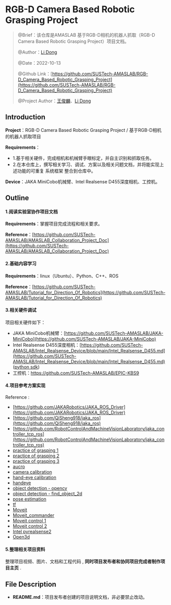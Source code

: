 # RGB-D Camera Based Robotic Grasping Project

> @Brief：该仓库是AMASLAB 基于RGB-D相机的机器人抓取（RGB-D Camera Based Robotic Grasping Project）项目文档。
>
> @Author：[Li Dong](https://github.com/DoongLi)
>
> @Date：2022-10-13
>
> @Github Link：[https://github.com/SUSTech-AMASLAB/RGB-D_Camera_Based_Robotic_Grasping_Project](https://github.com/SUSTech-AMASLAB/RGB-D_Camera_Based_Robotic_Grasping_Project)
>
> @Project Author：[王俊麟](https://github.com/HenryWJL)、[Li Dong](https://github.com/DoongLi)

## Introduction

**Project**：RGB-D Camera Based Robotic Grasping Project /   基于RGB-D相机的机器人抓取项目

 **Requirements**：

- 1.基于相关硬件，完成相机和机械臂手眼标定，并自主识别和抓取任务。
- 2.在本仓库上，撰写相关学习、调试、方案以及相关问题文档，并将能实现上述功能的可重复 系统框架 整合到仓库中。

**Device**：JAKA MiniCobo机械臂、Intel Realsense D455深度相机、工控机。

## Outline

#### 1.阅读实验室协作项目文档

**Requirements**：掌握项目完成流程和相关要求。

**Reference**：[https://github.com/SUSTech-AMASLAB/AMASLAB_Collaboration_Project_Doc](https://github.com/SUSTech-AMASLAB/AMASLAB_Collaboration_Project_Doc)

#### 2.基础内容学习

 **Requirements**：linux（Ubuntu）、Python、C++、ROS

**Reference**：[https://github.com/SUSTech-AMASLAB/Tutorial_for_Direction_Of_Robotics](https://github.com/SUSTech-AMASLAB/Tutorial_for_Direction_Of_Robotics)

#### 3.相关硬件调试

项目相关硬件如下：

- JAKA MiniCobo机械臂：[https://github.com/SUSTech-AMASLAB/JAKA-MiniCobo](https://github.com/SUSTech-AMASLAB/JAKA-MiniCobo)
- Intel Realsense D455深度相机：[https://github.com/SUSTech-AMASLAB/Intel_Realsense_Device/blob/main/Intel_Realsense_D455.md](https://github.com/SUSTech-AMASLAB/Intel_Realsense_Device/blob/main/Intel_Realsense_D455.md) ([python sdk](https://dev.intelrealsense.com/docs/python2?_ga=2.160094900.843708283.1677650776-238679215.1665986034))
- 工控机：https://github.com/SUSTech-AMASLAB/EPIC-KBS9

#### 4.项目参考方案实现

Reference :

- [https://github.com/JAKARobotics/JAKA_ROS_Driver](https://github.com/JAKARobotics/JAKA_ROS_Driver)
- [https://github.com/QiSheng918/jaka_ros](https://github.com/QiSheng918/jaka_ros)
- [https://github.com/RobotControlAndMachineVisionLaboratory/jaka_controller_tcp_ros](https://github.com/RobotControlAndMachineVisionLaboratory/jaka_controller_tcp_ros)
- [practice of grasping 1](https://blog.csdn.net/weixin_45661757/article/details/115894731?ops_request_misc=%257B%2522request%255Fid%2522%253A%2522167644242316800192280853%2522%252C%2522scm%2522%253A%252220140713.130102334..%2522%257D&request_id=167644242316800192280853&biz_id=0&utm_medium=distribute.pc_search_result.none-task-blog-2~all~top_click~default-2-115894731-null-null.142^v73^insert_down4,201^v4^add_ask,239^v1^insert_chatgpt&utm_term=%E6%9C%BA%E6%A2%B0%E8%87%82%E8%A7%86%E8%A7%89%E6%8A%93%E5%8F%96&spm=1018.2226.3001.4187)
- [practice of grasping 2](https://blog.csdn.net/m0_37715028/article/details/126519321?ops_request_misc=&request_id=&biz_id=102&utm_term=%E5%88%A9%E7%94%A8realsense%E7%9B%B8%E6%9C%BA%E5%AE%9A%E4%BD%8D%E7%89%A9%E4%BD%93&utm_medium=distribute.pc_search_result.none-task-blog-2~all~sobaiduweb~default-1-126519321.142^v73^insert_down4,201^v4^add_ask,239^v2^insert_chatgpt&spm=1018.2226.3001.4187)
- [practice of grasping 3](https://blog.csdn.net/qq_33328642/article/details/122667192?ops_request_misc=%257B%2522request%255Fid%2522%253A%2522168109515816800180611848%2522%252C%2522scm%2522%253A%252220140713.130102334..%2522%257D&request_id=168109515816800180611848&biz_id=0&utm_medium=distribute.pc_search_result.none-task-blog-2~all~sobaiduend~default-1-122667192-null-null.142^v82^insert_down38,201^v4^add_ask,239^v2^insert_chatgpt&utm_term=find_object_3d&spm=1018.2226.3001.4187)
- [aucro](https://blog.csdn.net/weixin_45363995/article/details/122494189?ops_request_misc=&request_id=&biz_id=102&utm_term=%E5%A6%82%E4%BD%95%E7%A1%AE%E5%AE%9A%E7%89%A9%E4%BD%93%E5%9C%A8realsense%E7%9B%B8%E6%9C%BA%E5%9D%90%E6%A0%87%E7%B3%BB%E4%B8%AD%E7%9A%84%E4%BD%8D%E5%A7%BF&utm_medium=distribute.pc_search_result.none-task-blog-2~all~sobaiduweb~default-2-122494189.142^v73^insert_down4,201^v4^add_ask,239^v2^insert_chatgpt&spm=1018.2226.3001.4187)
- [camera calibration](https://blog.csdn.net/weixin_45661757/article/details/113256274)
- [hand-eye calibration](https://blog.csdn.net/qq_27865227/article/details/119650312?ops_request_misc=%257B%2522request%255Fid%2522%253A%2522167774596016782427469475%2522%252C%2522scm%2522%253A%252220140713.130102334..%2522%257D&request_id=167774596016782427469475&biz_id=0&utm_medium=distribute.pc_search_result.none-task-blog-2~all~sobaiduend~default-1-119650312-null-null.142^v73^pc_new_rank,201^v4^add_ask,239^v2^insert_chatgpt&utm_term=jaka&spm=1018.2226.3001.4187)
- [handeye](http://wiki.ros.org/handeye)
- [object detection - opencv](https://blog.csdn.net/qq_52095705/article/details/121568221?ops_request_misc=%257B%2522request%255Fid%2522%253A%2522168094072916800222814707%2522%252C%2522scm%2522%253A%252220140713.130102334..%2522%257D&request_id=168094072916800222814707&biz_id=0&utm_medium=distribute.pc_search_result.none-task-blog-2~all~top_click~default-1-121568221-null-null.142^v82^insert_down1,201^v4^add_ask,239^v2^insert_chatgpt&utm_term=opencv%E7%89%A9%E4%BD%93%E8%AF%86%E5%88%AB&spm=1018.2226.3001.4187)
- [object detection - find_object_2d](https://blog.csdn.net/qq_34935373/article/details/103757619?ops_request_misc=%257B%2522request%255Fid%2522%253A%2522168094250916800211517935%2522%252C%2522scm%2522%253A%252220140713.130102334.pc%255Fall.%2522%257D&request_id=168094250916800211517935&biz_id=0&utm_medium=distribute.pc_search_result.none-task-blog-2~all~first_rank_ecpm_v1~rank_v31_ecpm-9-103757619-null-null.142^v82^insert_down1,201^v4^add_ask,239^v2^insert_chatgpt&utm_term=find_object_2d&spm=1018.2226.3001.4187)
- [pose estimation](https://docs.opencv.org/3.4/d7/d53/tutorial_py_pose.html)
- [tf](http://wiki.ros.org/tf/Tutorials)
- [Moveit](http://docs.ros.org/en/melodic/api/moveit_tutorials/html/doc/move_group_python_interface/move_group_python_interface_tutorial.html)
- [Moveit_commander](http://docs.ros.org/en/jade/api/moveit_commander/html/index.html)
- [Moveit control 1](https://blog.csdn.net/weixin_45839124/article/details/106801986?ops_request_misc=%257B%2522request%255Fid%2522%253A%2522167886179416800180685739%2522%252C%2522scm%2522%253A%252220140713.130102334.pc%255Fall.%2522%257D&request_id=167886179416800180685739&biz_id=0&utm_medium=distribute.pc_search_result.none-task-blog-2~all~first_rank_ecpm_v1~rank_v31_ecpm-2-106801986-null-null.142^v73^insert_down4,201^v4^add_ask,239^v2^insert_chatgpt&utm_term=moveit%20python%20%E6%95%99%E7%A8%8B&spm=1018.2226.3001.4187)
- [Moveit control 2](https://blog.csdn.net/zxxxiazai/article/details/108647836?ops_request_misc=%257B%2522request%255Fid%2522%253A%2522167886242416800225517650%2522%252C%2522scm%2522%253A%252220140713.130102334..%2522%257D&request_id=167886242416800225517650&biz_id=0&utm_medium=distribute.pc_search_result.none-task-blog-2~all~top_positive~default-2-108647836-null-null.142^v73^insert_down4,201^v4^add_ask,239^v2^insert_chatgpt&utm_term=moveit%20python%20&spm=1018.2226.3001.4187)
- [Intel pyrealsense2](https://intelrealsense.github.io/librealsense/python_docs/_generated/pyrealsense2.html#module-pyrealsense2)
- [Open3d](http://www.open3d.org/docs/release/)

#### 5.整理相关项目资料

整理项目视频、图片、文档和工程代码 , **同时项目发布者和协同项目完成者制作项目主页** . 

## File Description

- **README.md**：项目发布者创建的项目说明文档，非必要禁止改动。


